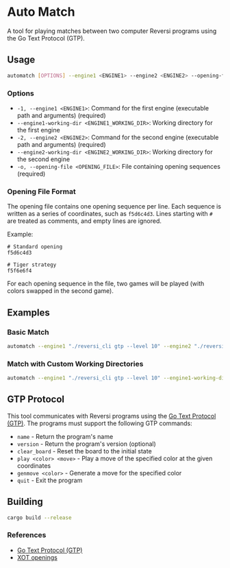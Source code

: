 # Auto Match

A tool for playing matches between two computer Reversi programs using the Go Text Protocol (GTP).

## Usage

```bash
automatch [OPTIONS] --engine1 <ENGINE1> --engine2 <ENGINE2> --opening-file <OPENING_FILE>
```

### Options

- `-1, --engine1 <ENGINE1>`: Command for the first engine (executable path and arguments) (required)
- `--engine1-working-dir <ENGINE1_WORKING_DIR>`: Working directory for the first engine
- `-2, --engine2 <ENGINE2>`: Command for the second engine (executable path and arguments) (required)
- `--engine2-working-dir <ENGINE2_WORKING_DIR>`: Working directory for the second engine
- `-o, --opening-file <OPENING_FILE>`: File containing opening sequences (required)

### Opening File Format

The opening file contains one opening sequence per line. Each sequence is written as a series of coordinates, such as `f5d6c4d3`.
Lines starting with `#` are treated as comments, and empty lines are ignored.

Example:

```text
# Standard opening
f5d6c4d3

# Tiger strategy
f5f6e6f4
```

For each opening sequence in the file, two games will be played (with colors swapped in the second game).

## Examples

### Basic Match

```bash
automatch --engine1 "./reversi_cli gtp --level 10" --engine2 "./reversi_cli gtp --level 5" --opening-file openings.txt
```

### Match with Custom Working Directories

```bash
automatch --engine1 "./reversi_cli gtp --level 10" --engine1-working-dir "./engine1_dir" --engine2 "./reversi_cli gtp --level 5" --engine2-working-dir "./engine2_dir" --opening-file openings.txt
```

## GTP Protocol

This tool communicates with Reversi programs using the [Go Text Protocol (GTP)](https://www.gnu.org/software/gnugo/gnugo_19.html).
The programs must support the following GTP commands:

- `name` - Return the program's name
- `version` - Return the program's version (optional)
- `clear_board` - Reset the board to the initial state
- `play <color> <move>` - Play a move of the specified color at the given coordinates
- `genmove <color>` - Generate a move for the specified color
- `quit` - Exit the program

## Building

```bash
cargo build --release
```

### References

- [Go Text Protocol (GTP)](https://www.gnu.org/software/gnugo/gnugo_19.html)
- [XOT openings](https://berg.earthlingz.de/xot/aboutxot.php?lang=en)
